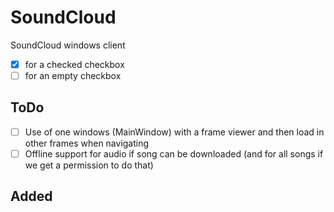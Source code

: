 # SoundCloud
SoundCloud windows client

- [x] for a checked checkbox
- [ ] for an empty checkbox

## ToDo
- [ ] Use of one windows (MainWindow) with a frame viewer and then load in other frames when navigating
- [ ] Offline support for audio if song can be downloaded (and for all songs if we get a permission to do that)

## Added
